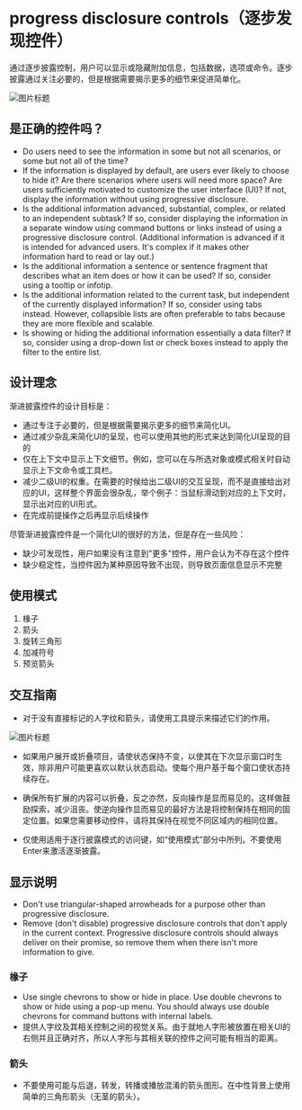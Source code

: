 # progress disclosure controls（逐步发现控件）

通过逐步披露控制，用户可以显示或隐藏附加信息，包括数据，选项或命令。逐步披露通过关注必要的，但是根据需要揭示更多的细节来促进简单化。

![图片标题](https://i-msdn.sec.s-msft.com/dynimg/IC725374.png)

## 是正确的控件吗？

 - Do users need to see the information in some but not all scenarios, or some but not all of the time?
 - If the information is displayed by default, are users ever likely to choose to hide it? Are there scenarios where users will need more space? Are users sufficiently motivated to customize the user interface (UI)? If not, display the information without using progressive disclosure.
 - Is the additional information advanced, substantial, complex, or related to an independent subtask? If so, consider displaying the information in a separate window using command buttons or links instead of using a progressive disclosure control. (Additional information is advanced if it is intended for advanced users. It's complex if it makes other information hard to read or lay out.)
 - Is the additional information a sentence or sentence fragment that describes what an item does or how it can be used? If so, consider using a tooltip or infotip.
 - Is the additional information related to the current task, but independent of the currently displayed information? If so, consider using tabs instead. However, collapsible lists are often preferable to tabs because they are more flexible and scalable.
 - Is showing or hiding the additional information essentially a data filter? If so, consider using a drop-down list or check boxes instead to apply the filter to the entire list.

## 设计理念
  
渐进披露控件的设计目标是：

 - 通过专注于必要的，但是根据需要揭示更多的细节来简化UI。
 - 通过减少杂乱来简化UI的呈现，也可以使用其他的形式来达到简化UI呈现的目的
 -  仅在上下文中显示上下文细节。例如，您可以在与所选对象或模式相关时自动显示上下文命令或工具栏。
 - 减少二级UI的权重。在需要的时候给出二级UI的交互呈现，而不是直接给出对应的UI，这样整个界面会很杂乱，举个例子：当鼠标滑动到对应的上下文时，显示出对应的UI形式。
 - 在完成前提操作之后再显示后续操作

尽管渐进披露控件是一个简化UI的很好的方法，但是存在一些风险：

 - 缺少可发现性，用户如果没有注意到"更多"控件，用户会认为不存在这个控件
 - 缺少稳定性，当控件因为某种原因导致不出现，则导致页面信息显示不完整


## 使用模式

 1. 椽子
 2. 箭头
 3. 旋转三角形
 4. 加减符号
 5. 预览箭头

## 交互指南

 - 对于没有直接标记的人字纹和箭头，请使用工具提示来描述它们的作用。

![图片标题](https://i-msdn.sec.s-msft.com/dynimg/IC725396.png)
  
  - 如果用户展开或折叠项目，请使状态保持不变，以使其在下次显示窗口时生效，除非用户可能更喜欢以默认状态启动。使每个用户基于每个窗口使状态持续存在。
  
  - 确保所有扩展的内容可以折叠，反之亦然，反向操作是显而易见的。这样做鼓励探索，减少沮丧。使逆向操作显而易见的最好方法是将控制保持在相同的固定位置。如果您需要移动控件，请将其保持在视觉不同区域内的相同位置。
  - 仅使用适用于逐行披露模式的访问键，如“使用模式”部分中所列。不要使用Enter来激活逐渐披露。

## 显示说明

 - Don't use triangular-shaped arrowheads for a purpose other than progressive disclosure.
 - Remove (don't disable) progressive disclosure controls that don't apply in the current context. Progressive disclosure controls should always deliver on their promise, so remove them when there isn't more information to give.

### 椽子
 - Use single chevrons to show or hide in place. Use double chevrons to show or hide using a pop-up menu. You should always use double chevrons for command buttons with internal labels.
 - 提供人字纹及其相关控制之间的视觉关系。由于就地人字形被放置在相关UI的右侧并且正确对齐，所以人字形与其相关联的控件之间可能有相当的距离。

### 箭头

 - 不要使用可能与后退，转发，转播或播放混淆的箭头图形。在中性背景上使用简单的三角形箭头（无茎的箭头）。


 

  
 
 
 
   

